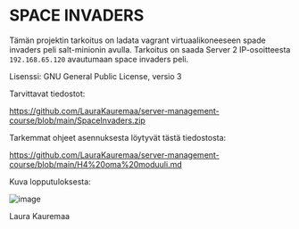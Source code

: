 # SPACE INVADERS 

Tämän projektin tarkoitus on ladata vagrant virtuaalikoneeseen spade invaders peli salt-minionin avulla.
Tarkoitus on saada Server 2 IP-osoitteesta <Code>192.168.65.120</code> avautumaan space invaders peli.

Lisenssi: GNU General Public License, versio 3

Tarvittavat tiedostot:

https://github.com/LauraKauremaa/server-management-course/blob/main/SpaceInvaders.zip

Tarkemmat ohjeet asennuksesta löytyvät tästä tiedostosta:

https://github.com/LauraKauremaa/server-management-course/blob/main/H4%20oma%20moduuli.md 





Kuva lopputuloksesta:

![image](https://github.com/user-attachments/assets/df785c6b-3f7d-4dda-baa7-9075db857095)






Laura Kauremaa
